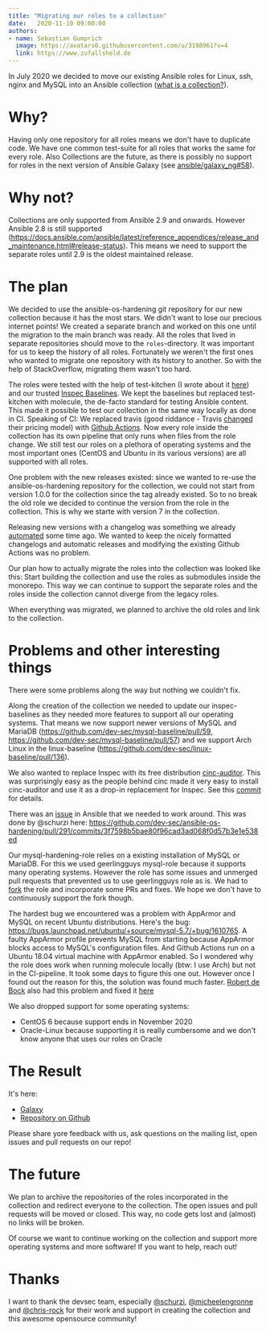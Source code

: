 ```yaml
---
title: "Migrating our roles to a collection"
date:   2020-11-10 09:00:00
authors:
- name: Sebastian Gumprich
  image: https://avatars0.githubusercontent.com/u/3198961?v=4
  link: https://www.zufallsheld.de
---
```


In July 2020 we decided to move our existing Ansible roles for Linux, ssh, nginx and MySQL into an Ansible collection ([what is a collection?](https://docs.ansible.com/ansible/latest/user_guide/collections_using.html)).

# Why?

Having only one repository for all roles means we don't have to duplicate code. We have one common test-suite for all roles that works the same for every role.
Also Collections are the future, as there is possibly no support for roles in the next version of Ansible Galaxy (see [ansible/galaxy_ng#58](https://github.com/ansible/galaxy_ng/issues/58)).

# Why not?

Collections are only supported from Ansible 2.9 and onwards. However Ansible 2.8 is still supported (https://docs.ansible.com/ansible/latest/reference_appendices/release_and_maintenance.html#release-status). This means we need to support the separate roles until 2.9 is the oldest maintained release.

# The plan

We decided to use the ansible-os-hardening git repository for our new collection because it has the most stars. We didn't want to lose our precious internet points!
We created a separate branch and worked on this one until the migration to the main branch was ready.
All the roles that lived in separate repositories should move to the `roles`-directory. It was important for us to keep the history of all roles. Fortunately we weren't the first ones who wanted to migrate one repository with its history to another. So with the help of StackOverflow, migrating them wasn't too hard.

The roles were tested with the help of test-kitchen (I wrote about it [here](https://www.zufallsheld.de/2016/01/05/testing-ansible-roles/)) and our trusted [Inspec Baselines](https://dev-sec.io/baselines/). We kept the baselines but replaced test-kitchen with molecule, the de-facto standard for testing Ansible content. This made it possible to test our collection in the same way locally as done in CI. Speaking of CI: We replaced travis (good riddance - Travis [changed](https://blog.travis-ci.com/2020-11-02-travis-ci-new-billing) their pricing model) with [Github Actions](https://github.com/features/actions).
Now every role inside the collection has its own pipeline that only runs when files from the role change. We still test our roles on a plethora of operating systems and the most important ones (CentOS and Ubuntu in its various versions) are all supported with all roles.

One problem with the new releases existed: since we wanted to re-use the ansible-os-hardening repository for the collection, we could not start from version 1.0.0 for the collection since the tag already existed. So to no break the old role we decided to continue the version from the role in the collection. This is why we starte with version 7 in the collection.

Releasing new versions with a changelog was something we already [automated](https://github.com/dev-sec/ansible-os-hardening/issues/269) some time ago. We wanted to keep the nicely formatted changelogs and automatic releases and modifying the existing Github Actions was no problem.

Our plan how to actually migrate the roles into the collection was looked like this: Start building the collection and use the roles as submodules inside the monorepo. This way we can continue to support the separate roles and the roles inside the collection cannot diverge from the legacy roles.

When everything was migrated, we planned to archive the old roles and link to the collection.

# Problems and other interesting things

There were some problems along the way but nothing we couldn't fix.

Along the creation of the collection we needed to update our inspec-baselines as they needed more features to support all our operating systems.
That means we now support newer versions of MySQL and MariaDB (https://github.com/dev-sec/mysql-baseline/pull/59, https://github.com/dev-sec/mysql-baseline/pull/57) and we support Arch Linux in the linux-baseline (https://github.com/dev-sec/linux-baseline/pull/136).

We also wanted to replace Inspec with its free distribution [cinc-auditor](https://cinc.sh/). This was surprisingly easy as the people behind cinc made it very easy to install cinc-auditor and use it as a drop-in replacement for Inspec. See this [commit](https://github.com/dev-sec/ansible-os-hardening/pull/291/commits/e7a47a1d342e1b45ceeeae7a1ff247f58ce3434e) for details.

There was an [issue](https://github.com/ansible/ansible/issues/66304) in Ansible that we needed to work around. This was done by @schurzi here: https://github.com/dev-sec/ansible-os-hardening/pull/291/commits/3f7598b5bae80f96cad3ad068f0d57b3e1e538ed

Our mysql-hardening-role relies on a existing installation of MySQL or MariaDB. For this we used geerlingguys mysql-role because it supports many operating systems. However the role has some issues and unmerged pull requests that prevented us to use geerlingguys role as is. We had to [fork](https://github.com/dev-sec/ansible-role-mysql/) the role and incorporate some PRs and fixes. We hope we don't have to continuously support the fork though.

The hardest bug we encountered was a problem with AppArmor and MySQL on recent Ubuntu distributions. Here's the bug: https://bugs.launchpad.net/ubuntu/+source/mysql-5.7/+bug/1610765.
A faulty AppArmor profile prevents MySQL from starting because AppArmor blocks access to MySQL's configuration files.
And Github Actions run on a Ubuntu 18.04 virtual machine with AppArmor enabled. So I wondered why the role does work when running molecule locally (btw: I use Arch) but not in the CI-pipeline.
It took some days to figure this one out. However once I found out the reason for this, the solution was found much faster. [Robert de Bock](https://robertdebock.nl/) also had this problem and fixed it [here](https://github.com/robertdebock/ansible-role-mysql/commit/7562e99099b06282391ab7ed102b393a0406d212)

We also dropped support for some operating systems:
* CentOS 6 because support ends in November 2020
* Oracle-Linux because supporting it is really cumbersome and we don't know anyone that uses our roles on Oracle

# The Result

It's here:
* [Galaxy](https://galaxy.ansible.com/devsec/hardening)
* [Repository on Github](https://github.com/dev-sec/ansible-os-hardening/)

Please share yore feedback with us, ask questions on the mailing list, open issues and pull requests on our repo!

# The future

We plan to archive the repositories of the roles incorporated in the collection and redirect everyone to the collection. The open issues and pull requests will be moved or closed.
This way, no code gets lost and (almost) no links will be broken.

Of course we want to continue working on the collection and support more operating systems and more software! If you want to help, reach out!

# Thanks

I want to thank the devsec team, especially [@schurzi](https://github.com/schurzi/), [@micheelengronne](https://github.com/schurzi/) and [@chris-rock](https://github.com/chris-rock) for their work and support in creating the collection and this awesome opensource community!
